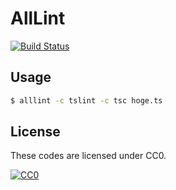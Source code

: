 AllLint
=======

[![Build Status](https://travis-ci.org/pocke/alllint.svg?branch=master)](https://travis-ci.org/pocke/alllint)


Usage
------


```sh
$ alllint -c tslint -c tsc hoge.ts
```



License
-------

These codes are licensed under CC0.

[![CC0](http://i.creativecommons.org/p/zero/1.0/88x31.png "CC0")](http://creativecommons.org/publicdomain/zero/1.0/deed.en)
